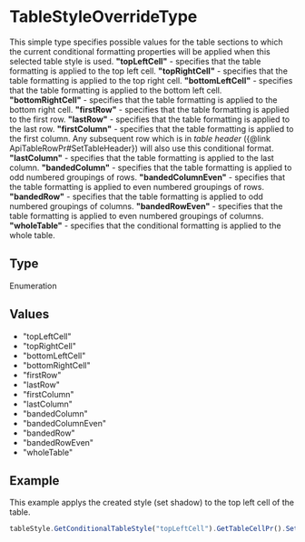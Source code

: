 # TableStyleOverrideType

This simple type specifies possible values for the table sections to which the current conditional formatting properties will be applied when this selected table style is used.
**"topLeftCell"** - specifies that the table formatting is applied to the top left cell.
**"topRightCell"** - specifies that the table formatting is applied to the top right cell.
**"bottomLeftCell"** - specifies that the table formatting is applied to the bottom left cell.
**"bottomRightCell"** - specifies that the table formatting is applied to the bottom right cell.
**"firstRow"** - specifies that the table formatting is applied to the first row.
**"lastRow"** - specifies that the table formatting is applied to the last row.
**"firstColumn"** - specifies that the table formatting is applied to the first column. Any subsequent row which is in *table header* (&#123;@link ApiTableRowPr#SetTableHeader&#125;) will also use this conditional format.
**"lastColumn"** - specifies that the table formatting is applied to the last column.
**"bandedColumn"** - specifies that the table formatting is applied to odd numbered groupings of rows.
**"bandedColumnEven"** - specifies that the table formatting is applied to even numbered groupings of rows.
**"bandedRow"** - specifies that the table formatting is applied to odd numbered groupings of columns.
**"bandedRowEven"** - specifies that the table formatting is applied to even numbered groupings of columns.
**"wholeTable"** - specifies that the conditional formatting is applied to the whole table.

## Type

Enumeration

## Values

- "topLeftCell"
- "topRightCell"
- "bottomLeftCell"
- "bottomRightCell"
- "firstRow"
- "lastRow"
- "firstColumn"
- "lastColumn"
- "bandedColumn"
- "bandedColumnEven"
- "bandedRow"
- "bandedRowEven"
- "wholeTable"


## Example

This example applys the created style (set shadow) to the top left cell of the table.

```javascript editor-xlsx
tableStyle.GetConditionalTableStyle("topLeftCell").GetTableCellPr().SetShd("clear", 255, 0, 0);
```
